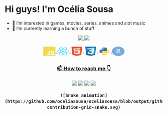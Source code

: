 # Hi guys! I'm Océlia Sousa

- 👀 I’m interested in games, movies, series, animes and alot music
- 🌱 I’m currently learning a bunch of stuff 


<div align="center">
  <a href="https://github.com/oceliasousa">
  <img height="180em" src="https://github-readme-stats.vercel.app/api?username=oceliasousa&show_icons=true&theme=dracula&include_all_commits=true&count_private=true"/>
  <img height="180em" src="https://github-readme-stats.vercel.app/api/top-langs/?username=oceliasousa&layout=compact&langs_count=7&theme=dracula"/>
</div>
<div align="center" style="display: inline_block"><br>
  <img align="center" alt="Ocelia-Js" height="30" width="40" src="https://raw.githubusercontent.com/devicons/devicon/master/icons/javascript/javascript-plain.svg">
  <img align="center" alt="Ocelia-React" height="30" width="40" src="https://raw.githubusercontent.com/devicons/devicon/master/icons/react/react-original.svg">
  <img align="center" alt="Ocelia-HTML" height="30" width="40" src="https://raw.githubusercontent.com/devicons/devicon/master/icons/html5/html5-original.svg">
  <img align="center" alt="Ocelia-CSS" height="30" width="40" src="https://raw.githubusercontent.com/devicons/devicon/master/icons/css3/css3-original.svg">
  <img align="center" alt="Ocelia-Python" height="30" width="40" src="https://raw.githubusercontent.com/devicons/devicon/master/icons/python/python-original.svg">
  <img align="center" alt="Ocelia-RStudio" height="30" width="40" src="https://raw.githubusercontent.com/devicons/devicon/master/icons/rstudio/rstudio-original.svg">
</div>
  
  ##
  
<h3 align="center"> 📫 How to reach me 👇<h3/>
 
<div align="center"> 
  <a href = "mailto:oceliaassis@gmail.com"><img src="https://img.shields.io/badge/-Gmail-%23333?style=for-the-badge&logo=gmail&logoColor=white" target="_blank"></a>
  <a href="https://www.linkedin.com/in/oceliasousa" target="_blank"><img src="https://img.shields.io/badge/-LinkedIn-%230077B5?style=for-the-badge&logo=linkedin&logoColor=white" target="_blank"></a>
   <a href="https://instagram.com/oceliadesousa" target="_blank"><img src="https://img.shields.io/badge/-Instagram-%23E4405F?style=for-the-badge&logo=instagram&logoColor=white" target="_blank"></a>
  <a href="https://wa.me/5561998112469" target="_blank"><img src="https://img.shields.io/badge/WhatsApp-25D366?style=for-the-badge&logo=whatsapp&logoColor=white"></a>
  
    ![Snake animation](https://github.com/oceliasousa/oceliasousa/blob/output/github-contribution-grid-snake.svg)
  
<div/>  
